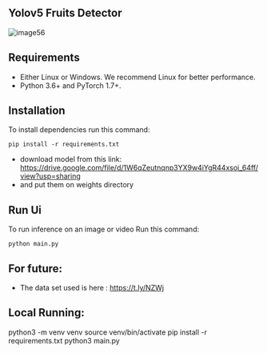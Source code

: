 ## Yolov5 Fruits Detector

![image56](https://user-images.githubusercontent.com/78360814/132986719-930cfd38-df77-453b-9f98-a3be51ead240.jpeg)

## Requirements
- Either Linux or Windows. We recommend Linux for better performance.
- Python 3.6+ and PyTorch 1.7+.


## Installation

To install dependencies run this command:
```
pip install -r requirements.txt
```
- download model from this link: https://drive.google.com/file/d/1W6qZeutnqnp3YX9w4iYgR44xsoi_64ff/view?usp=sharing
-  and put them on weights directory

## Run Ui

To run inference on an image or video Run this command:

```
python main.py 
```
## For future:
- The data set used is here : https://t.ly/NZWj

## Local Running:

python3 -m venv venv
source venv/bin/activate
pip install -r requirements.txt
python3 main.py